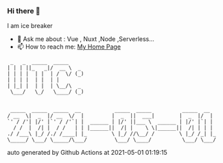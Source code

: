 ### Hi there 👋

I am ice breaker

- 💬 Ask me about : Vue , Nuxt ,Node ,Serverless...
- 📫 How to reach me: [My Home Page](https://icebreaker.top/)

```
 _   _  _____  _____     
| | | ||_   _|/  __ \  _ 
| | | |  | |  | /  \/ (_)
| | | |  | |  | |        
| |_| |  | |  | \__/\  _ 
 \___/   \_/   \____/ (_)
                         
                         
 _____  _____  _____  __           _____  _____          _____  __  
/ __  \|  _  |/ __  \/  |         |  _  ||  ___|        |  _  |/  | 
`' / /'| |/' |`' / /'`| |  ______ | |/' ||___ \  ______ | |/' |`| | 
  / /  |  /| |  / /   | | |______||  /| |    \ \|______||  /| | | | 
./ /___\ |_/ /./ /____| |_        \ |_/ //\__/ /        \ |_/ /_| |_
\_____/ \___/ \_____/\___/         \___/ \____/          \___/ \___/
```

auto generated by Github Actions at 2021-05-01 01:19:15
